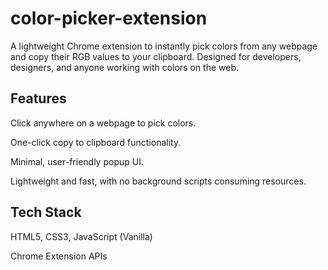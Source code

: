 # color-picker-extension
A lightweight Chrome extension to instantly pick colors from any webpage and copy their RGB values to your clipboard. Designed for developers, designers, and anyone working with colors on the web.

## Features
 Click anywhere on a webpage to pick colors.

 One-click copy to clipboard functionality.

 Minimal, user-friendly popup UI.

 Lightweight and fast, with no background scripts consuming resources.

## Tech Stack
HTML5, CSS3, JavaScript (Vanilla)

Chrome Extension APIs


